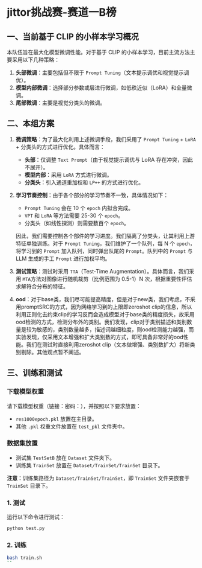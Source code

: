 # jittor挑战赛-赛道一B榜

## 一、当前基于 CLIP 的小样本学习概况

本队伍旨在最大化模型微调性能。对于基于 CLIP 的小样本学习，目前主流方法主要采用以下几种策略：

1. **头部微调**：主要包括但不限于 `Prompt Tuning`（文本提示调优和视觉提示调优）。
2. **模型内部微调**：选择部分参数或层进行微调，如低秩近似（LoRA）和全量微调。
3. **尾部微调**：主要是视觉分类头的微调。

## 二、本组方案

1. **微调策略**：为了最大化利用上述微调手段，我们采用了 `Prompt Tuning` + `LoRA` + 分类头的方式进行优化。具体而言：
   - **头部**：仅调整 `Text Prompt`（由于视觉提示调优与 LoRA 存在冲突，因此不展开）。
   - **模型内部**：采用 `LoRA` 方式进行微调。
   - **分类头**：引入通道重加权和 `LP++` 的方式进行优化。

2. **学习节奏控制**：由于各个部分的学习节奏不一致，具体情况如下：
   - `Prompt Tuning` 会在 10 个 `epoch` 内拟合完成。
   - `VPT` 和 `LoRA` 等方法需要 25-30 个 `epoch`。
   - 分类头（如线性探测）则需要数百个 `epoch`。

   因此，我们需要控制各个部件的学习进度。我们隔离了分类头，让其利用上游特征单独训练。对于 `Prompt Tuning`，我们维护了一个队列，每 N 个 `epoch`，将学习到的 `Prompt` 加入队列，同时弹出队尾的 `Prompt`。队列中的 `Prompt` 与 LLM 生成的手工 `Prompt` 进行加权平均。

3. **测试策略**：测试时采用 `TTA`（Test-Time Augmentation）。具体而言，我们采用 `MTA`方法对图像进行随机裁剪（比例范围为 0.5-1）N 次，根据重要性评估求解符合分布的特征。

4. **ood**：对于base类，我们尽可能提高精度，但是对于new类，我们考虑，不采用promptSRC的方式，因为网络学习到的上限即zeroshot clip的信息，所以利用正则化去约束clip的学习反而会造成模型对于base类的精度损失，故采用ood检测的方式，检测分布外的类别。我们发现，clip对于类别描述和类别数量是较为敏感的，类别数量越多，描述词越细粒度，则ood检测能力越强，而实验发现，仅采用文本增强和扩大类别数的方式，即可具备非常好的ood性能。我们在测试时直接利用zeroshot clip（文本做增强、类别数扩大）将新类别剔除。其他观点暂不阐述。

## 三、训练和测试

### 下载模型权重

请下载模型权重（链接：密码：），并按照以下要求放置：

- `res1000epoch.pkl` 放置在主目录。
- 其他 `.pkl` 权重文件放置在 `test_pkl` 文件夹中。

### 数据集放置

- 测试集 `TestSetB` 放在 `Dataset` 文件夹下。
- 训练集 `TrainSet` 放置在 `Dataset/TrainSet/TrainSet` 目录下。

**注意**：训练集路径为 `Dataset/TrainSet/TrainSet`，即 `TrainSet` 文件夹嵌套于 `TrainSet` 目录下。

### 1. 测试

运行以下命令进行测试：

```bash
python test.py
```
### 2. 训练
```bash
bash train.sh
``
